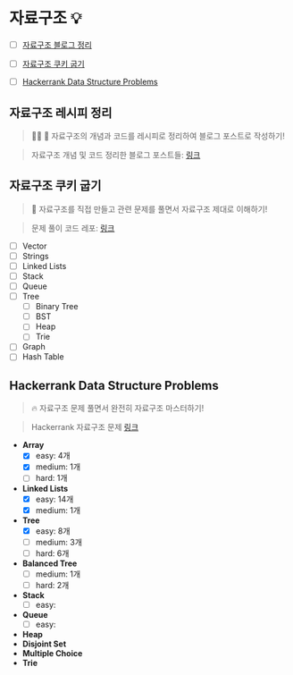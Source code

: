 # 자료구조 :bulb:

- [ ] [자료구조 블로그 정리](#자료구조-블로그-정리)

- [ ] [자료구조 쿠키 굽기](#자료구조-쿠키-굽기)
- [ ] [Hackerrank Data Structure Problems]((#hackerrank-data-structure-problems))

## 자료구조 레시피 정리
> :woman_cook: :memo: 자료구조의 개념과 코드를 레시피로 정리하여 블로그 포스트로 작성하기!

> 자료구조 개념 및 코드 정리한 블로그 포스트들: [링크](https://jiwoonkim.github.io/babydragon/tags/%EC%9E%90%EB%A3%8C%EA%B5%AC%EC%A1%B0)

## 자료구조 쿠키 굽기
> :cookie: 자료구조를 직접 만들고 관련 문제를 풀면서 자료구조 제대로 이해하기!

> 문제 풀이 코드 레포: [링크](https://github.com/JiwoonKim/data-structure-cookies)

  - [ ] Vector
  - [ ] Strings
  - [ ] Linked Lists
  - [ ] Stack
  - [ ] Queue
  - [ ] Tree
    - [ ] Binary Tree
    - [ ] BST
    - [ ] Heap
    - [ ] Trie
  - [ ] Graph
  - [ ] Hash Table
  
## Hackerrank Data Structure Problems
> :fire: 자료구조 문제 풀면서 완전히 자료구조 마스터하기! 

> Hackerrank 자료구조 문제 [링크](https://www.hackerrank.com/domains/data-structures?filters%5Bstatus%5D%5B%5D=unsolved&badge_type=problem-solving)

  - __Array__
    - [x] easy: 4개
    - [x] medium: 1개
    - [ ] hard: 1개
  - __Linked Lists__
    - [x] easy: 14개
    - [x] medium: 1개
  - __Tree__
    - [x] easy: 8개
    - [ ] medium: 3개
    - [ ] hard: 6개
  - __Balanced Tree__
    - [ ] medium: 1개
    - [ ] hard: 2개
  - __Stack__
    - [ ] easy:
  - __Queue__
    - [ ] easy:
  - __Heap__
  - __Disjoint Set__
  - __Multiple Choice__
  - __Trie__
